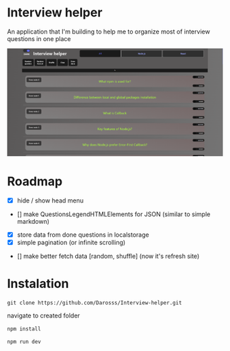 # Interview helper

An application that I'm building to help me to organize most of interview questions in one place

<img src="./images/main.png" alt="main">

# Roadmap

- [x] hide / show head menu
- [] make QuestionsLegendHTMLElements for JSON (similar to simple markdown)
- [x] store data from done questions in localstorage
- [x] simple pagination (or infinite scrolling)
- [] make better fetch data [random, shuffle] (now it's refresh site)

# Instalation

```
git clone https://github.com/Darosss/Interview-helper.git
```

navigate to created folder

```
npm install
```

```
npm run dev
```
